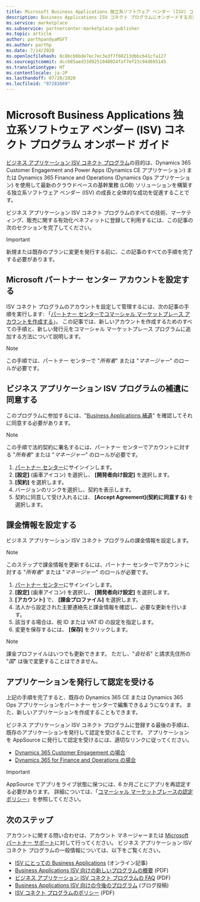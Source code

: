 ```yaml
---
title: Microsoft Business Applications 独立系ソフトウェア ベンダー (ISV) コネクト プログラム オンボード ガイド
description: Business Applications ISV コネクト プログラムにオンボードする方法を示します。
ms.service: marketplace
ms.subservice: partnercenter-marketplace-publisher
ms.topic: article
author: parthpandyaMSFT
ms.author: parthp
ms.date: 7/14/2020
ms.openlocfilehash: 8c8bcb6bde7ec7ec3e3f7f60213dbbc641cfa127
ms.sourcegitcommit: dccb85aed33d9251048024faf7ef23c94d695145
ms.translationtype: HT
ms.contentlocale: ja-JP
ms.lasthandoff: 07/28/2020
ms.locfileid: "87281669"
---
```

# <a name="microsoft-business-applications-independent-software-vendor-isv-connect-program-onboarding-guide"></a>Microsoft Business Applications 独立系ソフトウェア ベンダー (ISV) コネクト プログラム オンボード ガイド

[ビジネス アプリケーション ISV コネクト プログラム](https://partner.microsoft.com/solutions/business-applications/isv-overview)の目的は、Dynamics 365 Customer Engagement and Power Apps (Dynamics CE アプリケーション) または Dynamics 365 Finance and Operations (Dynamics Ops アプリケーション) を使用して最新のクラウドベースの基幹業務 (LOB) ソリューションを構築する独立系ソフトウェア ベンダー (ISV) の成長と全体的な成功を促進することです。 

ビジネス アプリケーション ISV コネクト プログラムのすべての技術、マーケティング、販売に関する有効化ベネフィットに登録して利用するには、この記事の次のセクションを完了してください。 

> [!IMPORTANT]
> 新規または既存のプランに変更を発行する前に、この記事のすべての手順を完了する必要があります。

## <a name="set-up-your-microsoft-partner-center-account"></a>Microsoft パートナー センター アカウントを設定する

ISV コネクト プログラムのアカウントを設定して管理するには、次の記事の手順を実行します: 「[パートナー センターでコマーシャル マーケットプレース アカウントを作成する](https://docs.microsoft.com/azure/marketplace/partner-center-portal/create-account)」。 この記事では、新しいアカウントを作成するためのすべての手順と、新しい発行元をコマーシャル マーケットプレース プログラムに追加する方法について説明します。

> [!NOTE]
> この手順では、パートナー センターで "*所有者*" または "*マネージャー*" のロールが必要です。

## <a name="accept-the-business-applications-isv-program-addendum"></a>ビジネス アプリケーション ISV プログラムの補遺に同意する

このプログラムに参加するには、"[Business Applications 補遺](https://aka.ms/bizappsisvaddendum)" を確認してそれに同意する必要があります。

> [!NOTE]
> この手順で法的契約に署名するには、パートナー センターでアカウントに対する "*所有者*" または "*マネージャー*" のロールが必要です。 

1.  [パートナー センター](https://partner.microsoft.com/dashboard)にサインインします。
2.  **[設定]** (歯車アイコン) を選択し、 **[開発者向け設定]** を選択します。
3.  **[契約]** を選択します。
4.  バージョンのリンクを選択し、契約を表示します。
5.  契約に同意して受け入れるには、 **[Accept Agreement]\(契約に同意する\)** を選択します。

## <a name="set-up-your-billing-information"></a>課金情報を設定する

ビジネス アプリケーション ISV コネクト プログラムの課金情報を設定します。

> [!NOTE]
> このステップで課金情報を更新するには、パートナー センターでアカウントに対する "*所有者*" または "*マネージャー*" のロールが必要です。

1.  [パートナー センター](https://partner.microsoft.com/dashboard)にサインインします。
2.  **[設定]** (歯車アイコン) を選択し、 **[開発者向け設定]** を選択します。
3.  **[アカウント]** で、 **[課金プロファイル]** を選択します。
4.  法人から設定された主要連絡先と課金情報を確認し、必要な更新を行います。
5.  該当する場合は、税 ID または VAT ID の設定を指定します。
6.  変更を保存するには、 **[保存]** をクリックします。

> [!NOTE]
> 課金プロファイルはいつでも更新できます。 ただし、"*会社名*" と請求先住所の "*国*" は後で変更することはできません。

## <a name="publish-and-certify-your-application"></a>アプリケーションを発行して認定を受ける

上記の手順を完了すると、既存の Dynamics 365 CE または Dynamics 365 Ops アプリケーションをパートナー センターで編集できるようになります。 また、新しいアプリケーションを作成することもできます。

ビジネス アプリケーション ISV コネクト プログラムに登録する最後の手順は、既存のアプリケーションを発行して認定を受けることです。 アプリケーションを AppSource に発行して認定を受けるには、適切なリンクに従ってください。 

- [Dynamics 365 Customer Engagement の場合](https://docs.microsoft.com/powerapps/developer/common-data-service/publish-app-appsource) 
- [Dynamics 365 for Finance and Operations の場合](https://docs.microsoft.com/dynamics365/fin-ops-core/dev-itpro/lcs-solutions/lcs-solutions-app-source)

> [!IMPORTANT]
> AppSource でアプリをライブ状態に保つには、6 か月ごとにアプリを再認定する必要があります。 詳細については、「[コマーシャル マーケットプレースの認定ポリシー](https://docs.microsoft.com/legal/marketplace/certification-policies)」を参照してください。 

## <a name="next-steps"></a>次のステップ

アカウントに関する問い合わせは、アカウント マネージャーまたは [Microsoft パートナー サポート](https://aka.ms/marketplacepublishersupport)に対して行ってください。 ビジネス アプリケーション ISV コネクト プログラムの一般情報については、以下をご覧ください。

- [ISV にとっての Business Applications](https://partner.microsoft.com/solutions/business-applications/isv-overview) (オンライン記事)
- [Business Applications ISV 向けの新しいプログラムの概要](https://aka.ms/BizAppsISVProgram) (PDF)
- [ビジネス アプリケーション ISV コネクト プログラムの FAQ](https://assetsprod.microsoft.com/business-applications-partner-faq.pdf) (PDF)
- [Business Applications ISV 向けの今後のプログラム](https://cloudblogs.microsoft.com/dynamics365/bdm/2019/04/17/upcoming-program-for-business-applications-isvs/) (ブログ投稿)
- [ISV コネクト プログラムのポリシー](https://aka.ms/bizappsisvpolicies) (PDF)
